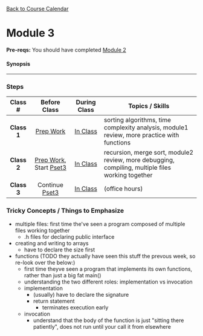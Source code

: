 [Back to Course Calendar](../../..)
# Module 3

**Pre-reqs:** You should have completed [Module 2](../module2)

#### Synopsis 

*** 

### Steps

Class # | Before Class | During Class | Topics / Skills
:--------:|:--------------:|:--------------:|----------------
**Class 1** | [Prep Work](./materials/class1-prep) | [In Class](./materials/class1) | sorting algorithms, time complexity analysis, module1 review, more practice with functions
**Class 2** | [Prep Work](./materials/class2-prep), Start [Pset3](./materials/problem-set) | [In Class](./materials/class2) | recursion, merge sort, module2 review, more debugging, compiling, multiple files working together
**Class 3** | Continue [Pset3](./materials/problem-set) | [In Class](./materials/class3) | (office hours)

### Tricky Concepts / Things to Emphasize

* multiple files: first time the've seen a program composed of multiple files working together
  * .h files for declaring public interface
* creating and writing to arrays
  * have to declare the size first
* functions (TODO they actually have seen this stuff the prevous week, so re-look over the below:)
  * first time theyve seen a program that implements its own functions, rather than just a big fat main()
  * understanding the two different roles: implementation vs invocation 
  * implementation
    * (usually) have to declare the signature
    * return statement
      * terminates execution early 
  * invocation
    * understand that the body of the function is just "sitting there patiently", does not run until your call it from elsewhere

